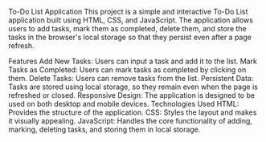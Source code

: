 To-Do List Application
This project is a simple and interactive To-Do List application built using HTML, CSS, and JavaScript. The application allows users to add tasks, mark them as completed, delete them, and store the tasks in the browser's local storage so that they persist even after a page refresh.

Features
Add New Tasks: Users can input a task and add it to the list.
Mark Tasks as Completed: Users can mark tasks as completed by clicking on them.
Delete Tasks: Users can remove tasks from the list.
Persistent Data: Tasks are stored using local storage, so they remain even when the page is refreshed or closed.
Responsive Design: The application is designed to be used on both desktop and mobile devices.
Technologies Used
HTML: Provides the structure of the application.
CSS: Styles the layout and makes it visually appealing.
JavaScript: Handles the core functionality of adding, marking, deleting tasks, and storing them in local storage.
